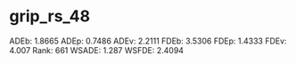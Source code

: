 # grip_rs_48

ADEb: 1.8665
ADEp: 0.7486
ADEv: 2.2111
FDEb: 3.5306
FDEp: 1.4333
FDEv: 4.007
Rank: 661
WSADE: 1.287
WSFDE: 2.4094